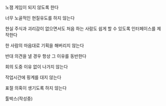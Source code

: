 노잼 게임이 되지 않도록 한다

너무 노골적인 현질유도를 하지 않는다

현실 주식과 괴리감이 없으면서도 처음 하는 사람도
쉽게 할 수 있도록 인터페이스를 제작한다

한 사람의 마음대로 기획을 해버리지 않는다

반대 의견을 낼 경우 항상 그 이유를 동반한다

회의 도중 이유 없이 나가지 않는다

작업시간에 핑계를 대지 않는다

표절 의혹이 생기도록 하지 않는다

툴박스(작성중)
